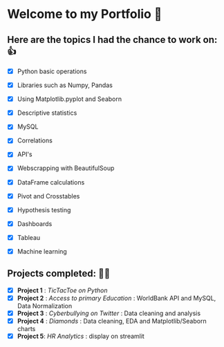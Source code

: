 # Welcome to my Portfolio :rocket:

## Here are the topics I had the chance to work on: 👍

- [x] Python basic operations
- [x] Libraries such as Numpy, Pandas 
- [x] Using Matplotlib.pyplot and Seaborn
- [x] Descriptive statistics
- [x] MySQL
- [x] Correlations
- [x] API's
- [x] Webscrapping with BeautifulSoup
- [x] DataFrame calculations
- [x] Pivot and Crosstables 
- [x] Hypothesis testing
- [x] Dashboards
- [x] Tableau
- [x] Machine learning




## Projects completed: 👷‍♀️
- [x] **Project 1** : *TicTacToe on Python*
- [x] **Project 2** : *Access to primary Education* : WorldBank API and MySQL, Data Normalization
- [x] **Project 3** : *Cyberbullying on Twitter* : Data cleaning and analysis 
- [x] **Project 4** : *Diamonds* : Data cleaning, EDA and Matplotlib/Seaborn charts
- [x] **Project 5**: *HR Analytics* : display on streamlit
